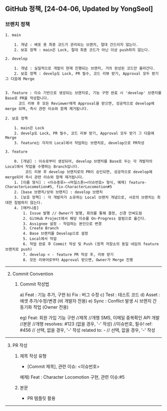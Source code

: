 ## GitHub 정책, [24-04-06, Updated by YongSeol]

### 브랜치 정책

	1. main 

		1. 개념 : 배포 용 최종 코드가 관리되는 브랜치, 절대 건드리지 않는다.
		2. 보호 정책 : main은 Lock, 절대 최종 코드가 아닌 이상 push하지 않는다.
	
	2. develop 

		1. 개념 : 실질적으로 개발이 현재 진행되는 브랜치, 거의 완성된 코드만 올라간다.
		2. 보호 정책 : develp도 Lock, PR 필수, 코드 리뷰 받기, Approval 모두 받기 그 다음에 Merge
		

	3. feature : 이슈 기반으로 생성되는 브랜치로, 기능 구현 완료 시 'develop' 브랜치를 Base로 PR을 작성합니다.
	  	  코드 리뷰 후 모든 Reviewer에게 Approval을 받으면, 성공적으로 develop에 merge 되며, 즉시 관련 이슈와 함께 제거됩니다.

	2. 보호 정책

		1. main은 Lock
		2. develp도 Lock, PR 필수, 코드 리뷰 받기, Approval 모두 받기 그 다음에 Merge
		3. feature는 각자의 Local에서 작업하는 브랜치로, develop으로 PR작성

	3. feature

		0. [개념] : 이슈로부터 생성되어, develop 브랜치를 Base로 두는 각 개발자의 Local에서 작업을 수행하는 Branch입니다.
			 코드 리뷰 후 develop 브랜치로의 PR이 승인되면, 성공적으로 develop에 merge되어 즉시 관련 이슈와 함께 제거됩니다.
		1. [이름 형식] : <이슈종류>-<마일스톤><이슈번호> 형식, 예제) feature-CharacterLocomotion#5, fix-CharacterLocomotion#5
		2. [base 브랜치/상위 브랜치] : develop 브랜치
		3. [보호 정책] : 각 개발자가 소유하는 Local 브랜치 개념으로, 서로의 브랜치는 최대한 침범하지 않는다. 
		4. [매커니즘]
			1. Issue 발행 // Owner가 발행, 회의를 통해 결정, 신경 안써도됨
			2. GitHub Project에서 해당 이슈를 On-Progress 칼럼으로 옮긴다.
			3. Assignee 설정 - 작업하는 본인으로 변경
			3. Create Branch 
			4. Base 브랜치를 Develop으로 설정 
			5. Local에서 작업
			6. 작업 완료 후 Commit 작성 및 Push (원격 저장소의 동일 네임의 feature 브랜치로 push)
			7. develop < - feature PR 작성 후, 리뷰 받기
			8. 모든 리뷰어로부터 Approval 받으면, Owner가 Merge 진행

************************************************************************************************************************************************************************

2. Commit Convention

	1. Commit 작성법
		
		a) Feat : 기능 추가, 구현
		b) Fix : 버그 수정 
		c) Test : 테스트 코드
		d) Asset : 애셋 추가/수정/변경 (비 개발자 전용)
		e) Sync : Conflict 발생 시 브랜치 간 동기화 작업 (Owner 전용)

		eg) 	Feat: 회원 가입 기능 구현		//제목
							//개행
			SMS, 이메일 중복확인 API 개발	//본문
							//개행
			resolves: #123 (없을 경우, '-' 작성)	//이슈번호, 필수!
			ref: #456				// 선택, 없을 경우, '-' 작성
			related to: -			// 선택, 없을 경우, '-' 작성


************************************************************************************************************************************************************************

3. PR 작성

	1. 제목 작성 유형

		- [Commit 제목], 관련 이슈: <이슈번호>

		예제) Feat : Character Locomotion 구현, 관련 이슈:#5

	2. 본문

		- PR 템플릿 활용

************************************************************************************************************************************************************************
